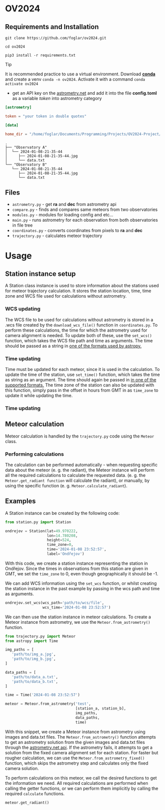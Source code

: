 # OV2024

## Requirements and Installation

```shell
git clone https://github.com/foglar/ov2024.git

cd ov2024

pip3 install -r requirements.txt
```

> [!TIP]
> It is recommended practice to use a virtual environment.
> Download **[conda][conda]** and create a venv `conda -n ov2024`.
> Activate it with a command `conda activate ov2024`

- get an API key on the [astrometry.net][astrometryapi] and add it into the file **config.toml** as a variable *token* into astrometry category

```toml
[astrometry]

token = "your token in double quotes"

[data]

home_dir = "/home/foglar/Documents/Programming/Projects/OV2024-Project/meteory"
```

```shell
.
├── "Observatory A"
│  └── 2024-01-08-21-35-44
│     ├── 2024-01-08-21-35-44.jpg
│     └── data.txt
└── "Observatory B"
   └── 2024-01-08-21-35-44
      ├── 2024-01-08-21-35-44.jpg
      └── data.txt
```

## Files

- `astrometry.py` - get **ra** and **dec** from astrometry api
- `compare.py` - finds and compares same meteors from two observatories
- `modules.py` - modules for loading config and etc...
- `main.py` - runs astrometry for each observation from both observatories in file tree
- `coordinates.py` - converts coordinates from pixels to **ra** and **dec**
- `trajectory.py` - calculates meteor trajectory

# Usage

## Station instance setup

A Station class instance is used to store information about the stations used for meteor trajectory calculation. It stores the station location, time, time zone and WCS file used for calculations without astrometry.

### WCS updating

The WCS file to be used for calculations without astrometry is stored in a .wcs file created by the `download_wcs_file()` function in `coordinates.py`. To perform these calculations, the time for which the astrometry used for camera alignment is needed. To update both of these, use the `set_wcs()` function, which takes the WCS file path and time as arguments. The time should be passed as a string in [one of the formats used by astropy.][astropy_times]

### Time updating

Time must be updated for each meteor, since it is used in the calculation. To update the time of the station, use `set_time()` function, which takes the time as string as an argument. The time should again be passed in [in one of the supported formats.][astropy_times] The time zone of the station can also be updated with this function, simply pass in the offset in hours from GMT in as `time_zone` to update it while updating the time.

### Time updating

## Meteor calculation

Meteor calculation is handled by the `trajectory.py` code using the `Meteor` class.

### Performing calculations

The calculation can be performed automatically - when requesting specific data about the meteor (e. g. the radiant), the Meteor instance will perform all the required calculations to calculate the requested data. (e. g. the `Meteor.get_radiant function` will calculate the radiant), or manually, by using the specific function (e. g. `Meteor.calculate_radiant`).

## Examples

A Station instance can be created by the following code:

```python
from station.py import Station

ondrejov = Station(lat=49.970222,
                   lon=14.780208,
                   height=524,
                   time_zone=0,
                   time='2024-01-08 23:52:57',
                   label='Ondřejov')
```

With this code, we create a station instance representing the station in Ondřejov. Since the times in observations from this station are given in GMT, we set the `time_zone` to 0, even though geographically it should be -1.

We can add WCS information using the `set_wcs` function, or whilst creating the station instance in the past example by passing in the wcs path and time as arguments.

```python
ondrejov.set_wcs(wcs_path='path/to/wcs/file',
                 wcs_time='2024-01-08 23:52:57')
```

We can then use the station instance in meteor calculations. To create a Meteor instance from astrometry, we use the `Meteor.from_astrometry()` function.

```python
from trajectory.py import Meteor
from astropy import Time

img_paths = [
   'path/to/img_a.jpg',
   'path/to/img_b.jpg',
]

data_paths = [
   'path/to/data_a.txt',
   'path/to/data_b.txt',
]

time = Time('2024-01-08 23:52:57')

meteor = Meteor.from_astrometry('test',
                                [station_a, station_b],
                                img_paths,
                                data_paths,
                                time)
```

With this snippet, we create a Meteor instance from astrometry using images and data.txt files. The `Meteor.from_astrometry()` function attempts to get an astrometry solution from the given images and data.txt files through the [astrometry.net api][astrometryapi]. If the astrometry fails, it attempts to get a solution from the fixed camera alignment set for each station. For faster but rougher calculation, we can use the `Meteor.from_astrometry_fixed()` function, which skips the astrometry step and calculates only the fixed camera solution.

To perform calculations on this meteor, we call the desired functions to get the information we need. All required calculations are performed when calling the getter functions, or we can perform them implicitly by calling the required `calculate` functions.

```python
meteor.get_radiant()
```

[astrometryapi]: https://nova.astrometry.net/api_help
[conda]: https://www.anaconda.com/download/
[astropy_times]: https://docs.astropy.org/en/stable/time/index.html#time-format
